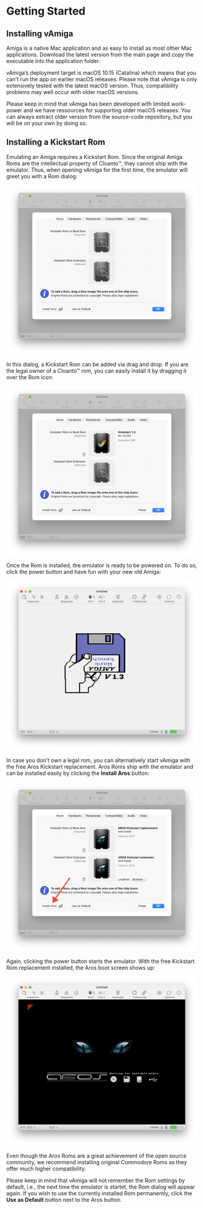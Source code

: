 # Getting Started 

## Installing vAmiga

Amiga is a native Mac application and as easy to install as most other Mac applications. Download the latest version from the main page and copy the executable into the application folder. 

vAmiga’s deployment target is macOS 10.15 (Catalina) which means that you can’t run the app on earlier macOS releases. Please note that vAmiga is only extensively tested with the latest macOS version. Thus, compatibility problems may well occur with older macOS versions. 

Please keep in mind that vAmiga has been developed with limited work-power and we have ressources for supporting older macOS releases. You can always extract older version from the source-code repository, but you will be on your own by doing so. 

## Installing a Kickstart Rom

Emulating an Amiga requires a Kickstart Rom. Since the original Amiga Roms are the intellectual property of Cloanto™, they cannot ship with the emulator. Thus, when opening vAmiga for the first time, the emulator will greet you with a Rom dialog:

![Inspectors](../images/Tutorials/roms1.png "Rom Dialog")

In this dialog, a Kickstart Rom can be added via drag and drop. If you are the legal owner of a Cloanto™ rom, you can easily install it by dragging it over the Rom icon:

![Inspectors](../images/Tutorials/roms2.png "Rom Dialog")

Once the Rom is installed, the emulator is ready to be powered on. To do so, click the power button and have fun with your new old Amiga:

![Inspectors](../images/Tutorials/roms3.png "Rom Dialog")

In case you don't own a legal rom, you can alternatively start vAmiga with the free Aros Kickstart replacement. Aros Roms ship with the emulator and can be installed easily by clicking the **Install Aros** button:

![Inspectors](../images/Tutorials/roms4.png "Rom Dialog")

Again, clicking the power button starts the emulator. With the free Kickstart Rom replacement installed, the Aros boot screen shows up:

![Inspectors](../images/Tutorials/roms5.png "Rom Dialog")

Even though the Aros Roms are a great achievement of the open source community, we recommend installing original Commodore Roms as they offer much higher compatibility.

Please keep in mind that vAmiga will not remember the Rom settings by default, i.e., the next time the emulator is startet, the Rom dialog will appear again. If you wish to use the currently installed Rom permanently, click the **Use as Default** button next to the Aros button.
